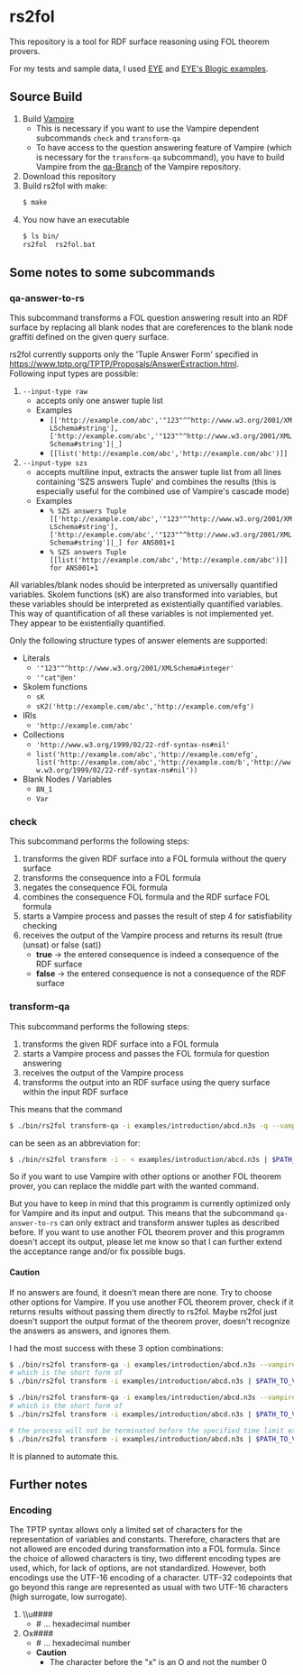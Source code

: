 # rs2fol

This repository is a tool for RDF surface reasoning using FOL theorem provers.

For my tests and sample data, I used [EYE](https://github.com/eyereasoner/eye/tree/blogic) and [EYE's Blogic examples](https://github.com/eyereasoner/eye/tree/b81e05163e21e93e9fc0ab27c369af7f98a16658/reasoning/blogic).

## Source Build

1. Build [Vampire](https://github.com/vprover/vampire) 
   - This is necessary if you want to use the Vampire dependent subcommands `check` and `transform-qa`
   - To have access to the question answering feature of Vampire (which is necessary for the `transform-qa` subcommand), you have to build Vampire from the [qa-Branch](https://github.com/vprover/vampire/tree/qa) of the Vampire repository.
2. Download this repository
3. Build rs2fol with make:
    ```Bash
    $ make
    ```
4. You now have an executable
   ```Bash
   $ ls bin/
   rs2fol  rs2fol.bat
   ```

## Some notes to some subcommands

### qa-answer-to-rs

This subcommand transforms a FOL question answering result into an RDF surface by replacing all blank nodes that are coreferences to the blank node graffiti defined on the given query surface.

rs2fol currently supports only the 'Tuple Answer Form' specified in https://www.tptp.org/TPTP/Proposals/AnswerExtraction.html. <br>
Following input types are possible:
1.  `--input-type raw`
    - accepts only one answer tuple list
    - Examples
      - `[['http://example.com/abc','"123"^^http://www.w3.org/2001/XMLSchema#string'],['http://example.com/abc','"123"^^http://www.w3.org/2001/XMLSchema#string']|_]`
      - `[[list('http://example.com/abc','http://example.com/abc')]]`
2.  `--input-type szs`
    - accepts multiline input, extracts the answer tuple list from all lines containing 'SZS answers Tuple' and combines the results (this is especially useful for the combined use of Vampire's cascade mode)
    - Examples
      - ```% SZS answers Tuple [['http://example.com/abc','"123"^^http://www.w3.org/2001/XMLSchema#string'],['http://example.com/abc','"123"^^http://www.w3.org/2001/XMLSchema#string']|_] for ANS001+1```
      - ```% SZS answers Tuple [[list('http://example.com/abc','http://example.com/abc')]] for ANS001+1```



All variables/blank nodes should be interpreted as universally quantified variables. 
Skolem functions (sK) are also transformed into variables, but these variables should be interpreted as existentially quantified variables. 
This way of quantification of all these variables is not implemented yet. They appear to be existentially quantified.

 Only the following structure types of answer elements are supported:
  - Literals
    - ```'"123"^^http://www.w3.org/2001/XMLSchema#integer'```
    - ```'"cat"@en'```
  - Skolem functions
    - ```sK```
    - ```sK2('http://example.com/abc','http://example.com/efg')```
  - IRIs
    - ```'http://example.com/abc'```
  - Collections
    - ```'http://www.w3.org/1999/02/22-rdf-syntax-ns#nil'```
    - ```list('http://example.com/abc','http://example.com/efg', list('http://example.com/abc','http://example.com/b','http://www.w3.org/1999/02/22-rdf-syntax-ns#nil'))```
  - Blank Nodes / Variables
    - ```BN_1```
    - ```Var```


### check

This subcommand performs the following steps:
1. transforms the given RDF surface into a FOL formula without the query surface 
2. transforms the consequence into a FOL formula
3. negates the consequence FOL formula
4. combines the consequence FOL formula and the RDF surface FOL formula
5. starts a Vampire process and passes the result of step 4 for satisfiability checking
6. receives the output of the Vampire process and returns its result (true (unsat) or false (sat))
   - **true** -> the entered consequence is indeed a consequence of the RDF surface
   - **false** -> the entered consequence is not a consequence of the RDF surface


### transform-qa

This subcommand performs the following steps:
1. transforms the given RDF surface into a FOL formula
2. starts a Vampire process and passes the FOL formula for question answering
3. receives the output of the Vampire process
4. transforms the output into an RDF surface using the query surface within the input RDF surface

This means that the command 
```Bash
$ ./bin/rs2fol transform-qa -i examples/introduction/abcd.n3s -q --vampire-exec $PATH_TO_VAMPIRE
```
can be seen as an abbreviation for:

```Bash
$ ./bin/rs2fol transform -i - < examples/introduction/abcd.n3s | $PATH_TO_VAMPIRE -av off -qa answer_literal -om smtcomp -t 60s 2>&1 | ./bin/rs2fol qa-answer-to-rs -q examples/introduction/abcd.n3s  -i - 
```

So if you want to use Vampire with other options or another FOL theorem prover, you can replace the middle part with the wanted command.

But you have to keep in mind that this programm is currently optimized only for Vampire and its input and output.
This means that the subcommand `qa-answer-to-rs` can only extract and transform answer tuples as described before.
If you want to use another FOL theorem prover and this programm doesn't accept its output, please let me know so that I can further extend the acceptance range and/or fix possible bugs.

#### Caution
If no answers are found, it doesn't mean there are none. Try to choose other options for Vampire.
If you use another FOL theorem prover, check if it returns results without passing them directly to rs2fol.
Maybe rs2fol just doesn't support the output format of the theorem prover, doesn't recognize the answers as answers, and ignores them.

I had the most success with these 3 option combinations:

```Bash
$ ./bin/rs2fol transform-qa -i examples/introduction/abcd.n3s --vampire-exec $PATH_TO_VAMPIRE -q --vampire-option-mode 0
# which is the short form of
$ ./bin/rs2fol transform -i examples/introduction/abcd.n3s | $PATH_TO_VAMPIRE -av off -qa answer_literal -om smtcomp -t 60s 2>&1 | ./bin/rs2fol qa-answer-to-rs -q examples/introduction/abcd.n3s  -i - 

```

```Bash
$ ./bin/rs2fol transform-qa -i examples/introduction/abcd.n3s --vampire-exec $PATH_TO_VAMPIRE -q --vampire-option-mode 1
# which is the short form of
$ ./bin/rs2fol transform -i examples/introduction/abcd.n3s | $PATH_TO_VAMPIRE -av off -sa discount -s 1 -add large -afp 4000 -afq 1.0 -anc none -gs on -gsem off -inw on -lcm reverse -lwlo on -nm 64 -nwc 1 -sas z3 -sos all -sac on -thi all -uwa all -updr off -uhcvi on -to lpo -qa answer_literal -om smtcomp -t 60s 2>&1 | ./bin/rs2fol qa-answer-to-rs -q examples/introduction/abcd.n3s  -i - 
```

```Bash
# the process will not be terminated before the specified time limit expires (here '15s')
$ ./bin/rs2fol transform -i examples/introduction/abcd.n3s | $PATH_TO_VAMPIRE -av off -uhcvi on -qa answer_literal --mode casc -t 15s 2>&1 | ./bin/rs2fol qa-answer-to-rs -q examples/introduction/abcd.n3s  -i - 
```

It is planned to automate this.


## Further notes

### Encoding

The TPTP syntax allows only a limited set of characters for the representation of variables and constants.
Therefore, characters that are not allowed are encoded during transformation into a FOL formula.
Since the choice of allowed characters is tiny, two different encoding types are used, which, for lack of options, are not standardized.
However, both encodings use the UTF-16 encoding of a character.
UTF-32 codepoints that go beyond this range are represented as usual with two UTF-16 characters (high surrogate, low surrogate).

1. \\\\u####
    - \# ... hexadecimal number
2. Ox####
   - \# ... hexadecimal number
   - **Caution** 
     - The character before the "x" is an O and not the number 0

